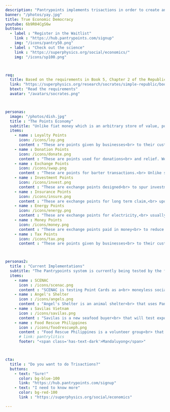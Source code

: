 ```yaml
---
description: "Pantrypoints implements trisactions in order to create an Economy-as-a-Service or EaaS platform to facilitate True Economic Democracy" 
banner: "/photos/yay.jpg"
title: True Economic Democracy
youtube: 6b9R04CgS6w
buttons:
  - label : "Register in the Waitlist"
    link : "https://hub.pantrypoints.com/signup"
    img: "/icons/pantry50.png"
  - label : "Check out the science"
    link : "https://superphysics.org/social/economics/"
    img: "/icons/sp100.png"



req:
  title: Based on the requirements in Book 5, Chapter 2 of the Republic
  link: "https://superphysics.org/research/socrates/simple-republic/book-5/chapter-2"
  btext: "Read the requirements"
  avatar: "/avatars/socrates.png"



personas:
  image: "/photos/dish.jpg"
  title : "The Points Economy"
  subtitle: "Unlike fiat money which is an arbitrary store of value, points are pegged to rice or grains. This allows easier points-taxation, points-accounting and analytics, while eliminating the need for currency exchange."
  items:
    - name : Loyalty Points
      icon: /icons/loy.png
      content : "These are points given by businesses<br> to their customers to incentivize repeat purchases.<br> This is used to 'train' people<br> in the use of points"
    - name : Donation Points
      icon: /icons/donate.png
      content : "These are points used for donations<br> and relief. We use this primarily to incentivize<br> [food rescue](https://circle.pantrypoints.com) and plastic waste collection<br> to realize a moneyless circular economy"
    - name : Exchange Points
      icon: /icons/swap.png
      content : "These are points for barter transactions.<br> Unlike social points which do not <br>seek something in return, trade points do.<br> This is the foundation of Points-banking"
    - name : Investment Points  
      icon: /icons/invest.png
      content : "These are exchange points designed<br> to spur investments when money is lacking.<br> This requires the other point-types<br> to be working beforehand."
    - name : Insurance Points
      icon: /icons/insure.png
      content : "These are exchange points for long term claim,<br> upon old age. We implement this as<br> social insurance in case money-based insurance<br> becomes oppressive"
    - name : Energy Points
      icon: /icons/energy.png
      content : "These are exchange points for electricity,<br> usually from biomass sources.<br> This incentivizes waste segregation<br> and is part of the circular economy"
    - name : Money Points
      icon: /icons/money.png
      content : "These are exchange points paid in money<br> to reduce existing trade points balance"
    - name : Tax Points
      icon: /icons/tax.png
      content : "These are points given by businesses<br> to their customers to incentivize<br> repeat purchases. This is used<br> to 'train' people in the use of points"



personas2:
  title : "Current Implementations"
  subtitle: "The Pantrypoints system is currently being tested by the following"
  items:
    - name : SCENAC
      icon : /icons/scenac.png
      content : "SCENAC is testing Point Cards as a<br> moneyless social insurance system"
    - name : Angel's Shelter 
      icon : /icons/angels.png
      content : "Angel's Shelter is an animal shelter<br> that uses Pantrypoints Build to get<br> moneyless donations"
    - name : Savilas Vietnam
      icon : /icons/savilas.png
      content : "Savilas is a new seafood buyer<br> that will test exports via Pantrypoints World"
    - name : Food Rescue Philippines
      icon : /icons/foodrescueph.png
      content : "Food Rescue Philippines is a volunteer group<br> that will test Pantrypoints Circle for<br> incentivizing food donations"
      # link: pantrylitics
      footer: "<span class='has-text-dark'>Mandaluyong</span>"



cta:
  title : "Do you want to do Trisactions?"
  buttons:
    - text: "Sure!"
      color: bg-blue-100
      link: "https://hub.pantrypoints.com/signup"
    - text: "I need to know more"
      color: bg-red-100    
      link : "https://superphysics.org/social/economics"

---
```

